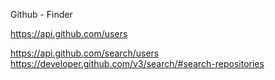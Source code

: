 Github - Finder

https://api.github.com/users

https://api.github.com/search/users
https://developer.github.com/v3/search/#search-repositories

